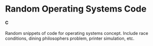 # Random Operating Systems Code
#### C

Random snippets of code for operating systems concept. Include race conditions, dining philosophers problem, printer simulation, etc.